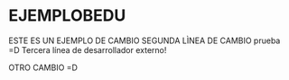# EJEMPLOBEDU
ESTE ES UN EJEMPLO DE CAMBIO
SEGUNDA LÌNEA DE CAMBIO
prueba =D
Tercera línea de desarrollador externo!

OTRO CAMBIO =D
